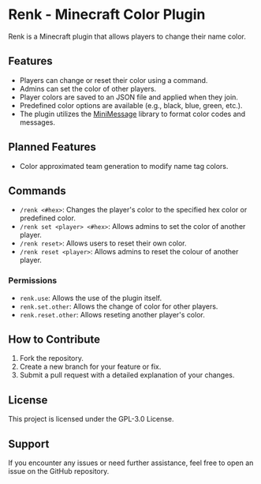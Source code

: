 # Renk - Minecraft Color Plugin
Renk is a Minecraft plugin that allows players to change their name color.

## Features
- Players can change or reset their color using a command.
- Admins can set the color of other players.
- Player colors are saved to an JSON file and applied when they join.
- Predefined color options are available (e.g., black, blue, green, etc.).
- The plugin utilizes the [MiniMessage](https://docs.advntr.dev/) library to format color codes and messages.

## Planned Features
- Color approximated team generation to modify name tag colors.

## Commands
- `/renk <#hex>`: Changes the player's color to the specified hex color or predefined color.
- `/renk set <player> <#hex>`: Allows admins to set the color of another player.
- `/renk reset>`: Allows users to reset their own color.
- `/renk reset <player>`: Allows admins to reset the colour of another player.

### Permissions
- `renk.use`: Allows the use of the plugin itself.
- `renk.set.other`: Allows the change of color for other players.
- `renk.reset.other`: Allows reseting another player's color.

## How to Contribute
1. Fork the repository.
2. Create a new branch for your feature or fix.
3. Submit a pull request with a detailed explanation of your changes.

## License
This project is licensed under the GPL-3.0 License.

## Support
If you encounter any issues or need further assistance, feel free to open an issue on the GitHub repository.
